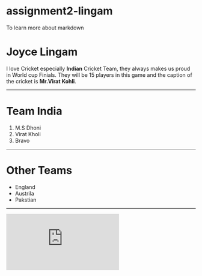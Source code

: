 # assignment2-lingam
To learn more about markdown

# Joyce Lingam
I love Cricket especially **Indian** Cricket Team, they always makes us proud in World cup Finials.
They will be 15 players in this game and the caption of the cricket is **Mr.Virat Kohli**.
____
# Team India 

1. M.S Dhoni
2. Virat Kholi 
3. Bravo
_____
# Other Teams

* England  
* Austrila 
* Pakstian 
_____
![Click here to know about me](https://github.com/JoyceLingam/assignment2-lingam/blob/main/AboutMe.md)